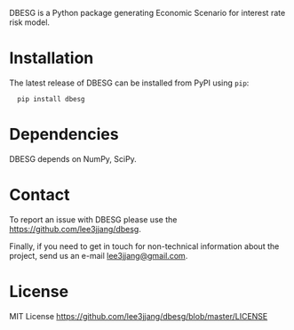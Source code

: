 DBESG is a Python package generating Economic Scenario for interest rate risk model.


Installation
============

The latest release of DBESG can be installed from PyPI using ``pip``:

      pip install dbesg


Dependencies
============

DBESG depends on NumPy, SciPy.


Contact
=======

To report an issue with DBESG please use the https://github.com/lee3jjang/dbesg.

Finally, if you need to get in touch for non-technical information about the project, send us an e-mail lee3jjang@gmail.com.


License
=======

MIT License https://github.com/lee3jjang/dbesg/blob/master/LICENSE